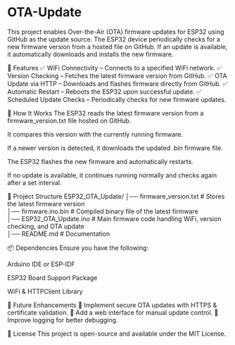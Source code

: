 # OTA-Update

This project enables Over-the-Air (OTA) firmware updates for ESP32 using GitHub as the update source. The ESP32 device periodically checks for a new firmware version from a hosted file on GitHub. If an update is available, it automatically downloads and installs the new firmware.

🚀 Features
✅ WiFi Connectivity – Connects to a specified WiFi network.
✅ Version Checking – Fetches the latest firmware version from GitHub.
✅ OTA Update via HTTP – Downloads and flashes firmware directly from GitHub.
✅ Automatic Restart – Reboots the ESP32 upon successful update.
✅ Scheduled Update Checks – Periodically checks for new firmware updates.

🔧 How It Works
The ESP32 reads the latest firmware version from a firmware_version.txt file hosted on GitHub.

It compares this version with the currently running firmware.

If a newer version is detected, it downloads the updated .bin firmware file.

The ESP32 flashes the new firmware and automatically restarts.

If no update is available, it continues running normally and checks again after a set interval.


📁 Project Structure
ESP32_OTA_Update/
│── firmware_version.txt       # Stores the latest firmware version  
│── firmware.ino.bin           # Compiled binary file of the latest firmware  
│── ESP32_OTA_Update.ino       # Main firmware code handling WiFi, version checking, and OTA update  
│── README.md                  # Documentation  


📦 Dependencies
Ensure you have the following:

Arduino IDE or ESP-IDF

ESP32 Board Support Package

WiFi & HTTPClient Library

🌟 Future Enhancements
🔹 Implement secure OTA updates with HTTPS & certificate validation.
🔹 Add a web interface for manual update control.
🔹 Improve logging for better debugging.

📝 License
This project is open-source and available under the MIT License.
